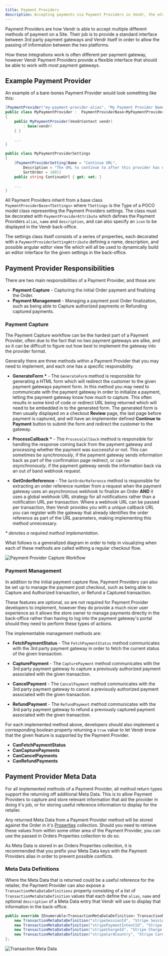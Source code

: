 ```yaml
---
title: Payment Providers
description: Accepting payments via Payment Providers in Vendr, the eCommerce solution for Umbraco v8+
---
```


Payment Providers are how Vendr is able to accept multiple different methods of payment on a Site. Their job is to provide a standard interface between 3rd party payment gateways and Vendr itself in order to allow the passing of information between the two platforms.

How these integrations work is often different per payment gateway, however Vendr Payment Providers provide a flexible interface that should be able to work with most payment gateways.

## Example Payment Provider

An example of a bare-bones Payment Provider would look something like this:

````csharp
[PaymentProvider("my-payment-provider-alias", "My Payment Provider Name", "My Payment Provider Description")]
public class MyPaymentProvider :  PaymentProviderBase<MyPaymentProviderSettings>
{
    public MyPaymentProvider(VendrContext vendr)
        : base(vendr)
    { }

    ...
}

public class MyPaymentProviderSettings
{
    [PaymentProviderSetting(Name = "Continue URL", 
        Description = "The URL to continue to after this provider has done processing. eg: /continue/",
        SortOrder = 100)]
    public string ContinueUrl { get; set; }

    ...
}

````

All Payment Providers inherit from a base class `PaymentProviderBase<TSettings>` where `TSettings` is the Type of a POCO model class representing the Payment Providers settings. The class must be decorated with `PaymentProviderAttribute` which defines the Payment Providers `alias`, `name` and `description`, and can also specify an `icon` to be displayed in the Vendr back-office.

The settings class itself consists of a series of properties, each decorated with a `PaymentProviderSettingAttribute` defining a name, description, and possible angular editor view file which will all be used to dynamically build an editor interface for the given settings in the back-office.

## Payment Provider Responsibilities 

There are two main responsibilities of a Payment Provider, and those are:

* **Payment Capture** - Capturing the initial Order payment and finalizing the Order.
* **Payment Management** - Managing a payment post Order finalization, such as being able to Capture authorized payments or Refunding captured payments.

### Payment Capture

The Payment Capture workflow can be the hardest part of a Payment Provider, often due to the fact that no two payment gateways are alike, and so it can be difficult to figure out how best to implement the gateway into the provider format.

Generally there are three methods within a Payment Provider that you may need to implement, and each one has a specific responsibility.

* **GenerateForm \*** - The `GenerateForm` method is responsible for generating a HTML form which will redirect the customer to the given payment gateways payment form. In this method you may need to communicate with the payment gateway in order to initialize a payment, letting the payment gateway know how much to capture. This often results in some kind of code or redirect URL being returned which will need to be embedded in to the generated form. The generated form is then usually displayed on a checkout **Review** page, the last page before payment is captured, and will have an implementer defined **Continue to Payment** button to submit the form and redirect the customer to the gateway.

* **ProcessCallback \*** - The `ProcessCallback` method is responsible for handling the response coming back from the payment gateway and processing whether the payment was successful or not. This can sometimes be *synchronously*, if the payment gateway sends information back as part of the confirmation page redirect, or can be *asynchronously*, if the payment gateway sends the information back via an out of band webhook request.

* **GetOrderReference** - The `GetOrderReference` method is responsible for extracting an order reference number from a request when the payment gateway uses an asynchronous webhook to finalize an Order **AND** it uses a global webhook URL strategy for all notifications rather than a notification URL per transaction. Where a webhook URL can be passed per transaction, then Vendr provides you with a unique callback URL you can register with the gateway that already identifies the order reference as part of the URL parameters, making implementing this method unnecessary. 

*\* denotes a required method implementation*.

What follows is a generalized diagram in order to help in visualizing when each of these methods are called withing a regular checkout flow.

![Payment Provider Capture Workflow](~/assets/images/screenshots/payment_provider_capture_flow.png)

### Payment Management

In addition to the initial payment capture flow, Payment Providers can also be set up to manage the payment post checkout, such as being able to Capture and Authorized transaction, or Refund a Captured transaction.

These features are optional, so are not required for Payment Provider developers to implement, however they do provide a much nicer user experience as it allows the store owner to manage payments directly in the back-office rather than having to log into the payment gateway's portal should they need to perform these types of actions.

The implementable management methods are:

* **FetchPaymentStatus** - The `FetchPaymentStatus` method communicates with the 3rd party payment gateway in order to fetch the current status of the given transaction.

* **CapturePayment** - The `CapturePayment` method communicates with the 3rd party payment gateway to capture a previously authorized payment associated with the given transaction.

* **CancelPayment** - The `CancelPayment` method communicates with the 3rd party payment gateway to cancel a previously authorized payment associated with the given transaction.

* **RefundPayment** - The `RefundPayment` method communicates with the 3rd party payment gateway to refund a previously captured payment associated with the given transaction.

For each implemented method above, developers should also implement a corresponding boolean property returning a `true` value to let Vendr know that the given feature is supported by the Payment Provider.

* **CanFetchPaymentStatus**
* **CanCapturePayments**
* **CanCancelPayments**
* **CanRefundPayments**

## Payment Provider Meta Data

For all implemented methods of a Payment Provider, all method return types support the returning off additional Meta Data. This is to allow Payment Providers to capture and store relevant information that aid the provider in doing it's job, or for storing useful reference information to display for the retailer.

Any returned Meta Data from a Payment Provider method will be stored against the Order in it's [Properties](../properties/) collection. Should you need to retrieve these values from within some other area of the Payment Provider, you can use the passed in Orders Properties collection to do so.

<message-box type="info" heading="Top Tip">

As Meta Data is stored in an Orders Properties collection, it is recommended that you prefix your Meta Data keys with the Payment Providers alias in order to prevent possible conflicts.

</message-box>

### Meta Data Definitions

Where the Meta Data that is returned could be a useful reference for the retailer, the Payment Provider can also expose a `TransactionMetaDataDefinitions` property consisting of a list of `TransactionMetaDataDefinition` values that each define the `alias`, `name` and optional `description` of a Meta Data entry that Vendr will use to display that information in the back-office.

````csharp
public override IEnumerable<TransactionMetaDataDefinition> TransactionMetaDataDefinitions => new[]{
    new TransactionMetaDataDefinition("stripeSessionId", "Stripe Session ID"),
    new TransactionMetaDataDefinition("stripePaymentIntentId", "Stripe Payment Intent ID"),
    new TransactionMetaDataDefinition("stripeChargeId", "Stripe Charge ID"),
    new TransactionMetaDataDefinition("stripeCardCountry", "Stripe Card Country")
};
````

![Transaction Meta Data](~/assets/images/screenshots/transaction_meta_data_dialog.png)
